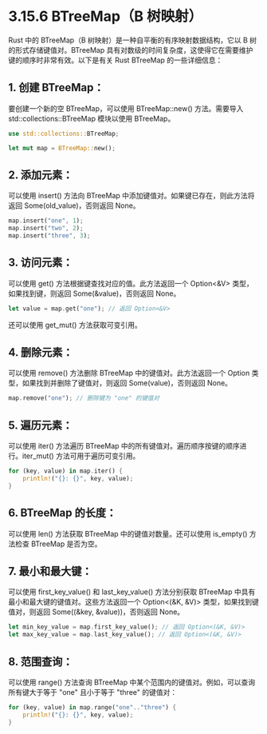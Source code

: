# 3.15.6 BTreeMap（B 树映射）

Rust 中的 BTreeMap（B 树映射）是一种自平衡的有序映射数据结构，它以 B 树的形式存储键值对。BTreeMap 具有对数级的时间复杂度，这使得它在需要维护键的顺序时非常有效。以下是有关 Rust BTreeMap 的一些详细信息：

## 1. 创建 BTreeMap：

要创建一个新的空 BTreeMap，可以使用 BTreeMap::new() 方法。需要导入 std::collections::BTreeMap 模块以使用 BTreeMap。

```rust
use std::collections::BTreeMap;

let mut map = BTreeMap::new();
```

## 2. 添加元素：

可以使用 insert() 方法向 BTreeMap 中添加键值对。如果键已存在，则此方法将返回 Some(old_value)，否则返回 None。
```rust
map.insert("one", 1);
map.insert("two", 2);
map.insert("three", 3);
```

## 3. 访问元素：

可以使用 get() 方法根据键查找对应的值。此方法返回一个 Option<&V> 类型，如果找到键，则返回 Some(&value)，否则返回 None。

```rust
let value = map.get("one"); // 返回 Option<&V>
```

还可以使用 get_mut() 方法获取可变引用。

## 4. 删除元素：

可以使用 remove() 方法删除 BTreeMap 中的键值对。此方法返回一个 Option<V> 类型，如果找到并删除了键值对，则返回 Some(value)，否则返回 None。

```rust
map.remove("one"); // 删除键为 "one" 的键值对
```

## 5. 遍历元素：

可以使用 iter() 方法遍历 BTreeMap 中的所有键值对。遍历顺序按键的顺序进行。iter_mut() 方法可用于遍历可变引用。
```rust
for (key, value) in map.iter() {
    println!("{}: {}", key, value);
}
```

## 6. BTreeMap 的长度：

可以使用 len() 方法获取 BTreeMap 中的键值对数量。还可以使用 is_empty() 方法检查 BTreeMap 是否为空。

## 7. 最小和最大键：

可以使用 first_key_value() 和 last_key_value() 方法分别获取 BTreeMap 中具有最小和最大键的键值对。这些方法返回一个 Option<(&K, &V)> 类型，如果找到键值对，则返回 Some((&key, &value))，否则返回 None。

```rust
let min_key_value = map.first_key_value(); // 返回 Option<(&K, &V)>
let max_key_value = map.last_key_value(); // 返回 Option<(&K, &V)>
```

## 8. 范围查询：

可以使用 range() 方法查询 BTreeMap 中某个范围内的键值对。例如，可以查询所有键大于等于 "one" 且小于等于 "three" 的键值对：
```rust
for (key, value) in map.range("one".."three") {
    println!("{}: {}", key, value);
}
```
